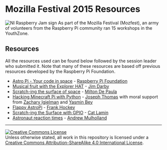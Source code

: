 # Mozilla Festival 2015 Resources

![NI Raspberry Jam sign](images/mozfest.jpg)
As part of the Mozilla Festival (Mozfest), an army of volunteers from the Raspberry Pi community ran 15 workshops in the YouthZone.        

## Resources   
All the resources used can be found below followed by the session leader who submitted it. Note that many of these resources are based off previous resources developed by the Raspberry Pi Foundation.   
- [Astro Pi - Your code in space](Worksheets/Mozfest2015/AstroPi.pdf?raw=true) - [Raspberry Pi Foundation](https://twitter.com/Raspberry_Pi)
- [Musical fruit with the Explorer HAT](Worksheets/Mozfest2015/Explorer-Fruit.pdf?raw=true) - [Jim Darby](https://twitter.com/HackerJimbo)
- [Scratch-ing the surface of space](Worksheets/Mozfest2015/Scratch-ing-surface-of-space.pdf?raw=true) - [Milton De Paula](https://twitter.com/miltonio94)
- [Hacking Minecraft Pi with Python](Worksheets/Mozfest2015/Hacking-Minecraft-With-Python-Castles.pdf?raw=true) - [Joseph Thomas](https://twitter.com/jthomascoop) with moral support from [Zachary Igielman](https://twitter.com/ZacharyIgielman) and [Yasmin Bey](https://twitter.com/RPi_Yaz14)
- [Flappy AstroPi](Worksheets/Mozfest2015/Flappy-Astronaut.pdf?raw=true) - [Frank Hockey](https://twitter.com/fth_nix)
- [Scratch-ing the Surface with GPIO](Worksheets/Mozfest2015/Scratch-ing-the-surface-GPIO.pdf?raw=true) - [Cat Lamin](https://twitter.com/CatLamin)
- [Astronaut reaction times](Worksheets/Mozfest2015/Astronaut-reaction-times.pdf?raw=true) - [Andrew Mulholland](https://twitter.com/gbaman1)


---
<a rel="license" href="http://creativecommons.org/licenses/by-sa/4.0/"><img alt="Creative Commons License" style="border-width:0" src="https://i.creativecommons.org/l/by-sa/4.0/88x31.png" /></a><br />Unless otherwise stated, all work in this repository is licensed under a <a rel="license" href="http://creativecommons.org/licenses/by-sa/4.0/">Creative Commons Attribution-ShareAlike 4.0 International License</a>.
